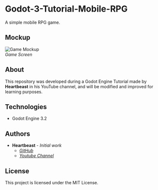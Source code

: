 # Godot-3-Tutorial-Mobile-RPG
A simple mobile RPG game.

## Mockup
![Game Mockup](https://github.com/uheartbeast/mobile-rpg-tutorial/blob/master/Images/Mobile%20RPG%20Mockup.png)<br/>
*Game Screen*

## About
This repository was developed during a Godot Engine Tutorial made by **Heartbeast** in his YouTube channel, and will be modified and improved for learning purposes.

## Technologies
* Godot Engine 3.2

## Authors
* **Heartbeast** - *Initial work*
  * *[GitHub](https://github.com/uheartbeast)*
  * *[Youtube Channel](https://www.youtube.com/user/uheartbeast)*

## License
This project is licensed under the MIT License.

